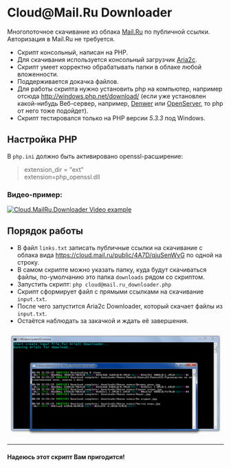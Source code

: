 # Cloud&#64;Mail.Ru Downloader

Многопоточное скачивание из облака [Mail.Ru](http://cloud.mail.ru/) по публичной ссылки. Авторизация в Mail.Ru не требуется.

- Скрипт консольный, написан на PHP.
- Для скачивания используется консольный загрузчик [Aria2c](https://aria2.github.io/).
- Скрипт умеет корректно обрабатывать папки в облаке любой вложенности.
- Поддерживается докачка файлов.
- Для работы скрипта нужно установить php на компьютер, например отсюда http://windows.php.net/download/ (если уже установлен какой-нибудь Веб-сервер, например, [Denwer](http://www.denwer.ru/) или [OpenServer](http://open-server.ru/), то php от него тоже подойдет).
- Скрипт тестировался только на PHP версии *5.3.3* под Windows.

## Настройка PHP
В `php.ini` должно быть активировано openssl-расширение:
>extension_dir = "ext"\
>extension=php_openssl.dll

### Видео-пример:
[![Cloud.MailRu.Downloader Video example](https://img.youtube.com/vi/WnJyXEdEqfI/0.jpg)](https://www.youtube.com/watch?v=WnJyXEdEqfI)

## Порядок работы

- В файл `links.txt` записать публичные ссылки на скачивание с облака вида https://cloud.mail.ru/public/4A7D/qjuSenWvG по одной на строку.
- В самом скрипте можно указать папку, куда будут скачиваться файлы, по-умолчанию это папка `downloads` рядом со скриптом.
- Запустить скрипт: `php cloud@mail.ru_downloader.php`
- Скрипт сформирует файл с прямыми ссылками на скачивание `input.txt`.
- После чего запустится Aria2c Downloader, который скачает файлы из `input.txt`.
- Остаётся наблюдать за закачкой и ждать её завершения.

[![Скрипт за работой](image.png)](image.png)

***
#### Надеюсь этот скрипт Вам пригодится!
